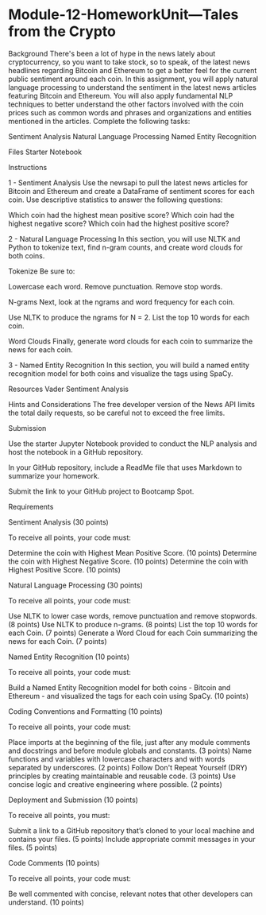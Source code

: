 # Module-12-HomeworkUnit—Tales from the Crypto


Background
There's been a lot of hype in the news lately about cryptocurrency, so you want to take stock, so to speak, of the latest news headlines regarding Bitcoin and Ethereum to get a better feel for the current public sentiment around each coin.
In this assignment, you will apply natural language processing to understand the sentiment in the latest news articles featuring Bitcoin and Ethereum. You will also apply fundamental NLP techniques to better understand the other factors involved with the coin prices such as common words and phrases and organizations and entities mentioned in the articles.
Complete the following tasks:

Sentiment Analysis
Natural Language Processing
Named Entity Recognition



Files
Starter Notebook


Instructions

1 - Sentiment Analysis
Use the newsapi to pull the latest news articles for Bitcoin and Ethereum and create a DataFrame of sentiment scores for each coin.
Use descriptive statistics to answer the following questions:

Which coin had the highest mean positive score?
Which coin had the highest negative score?
Which coin had the highest positive score?


2 - Natural Language Processing
In this section, you will use NLTK and Python to tokenize text, find n-gram counts, and create word clouds for both coins.

Tokenize
Be sure to:

Lowercase each word.
Remove punctuation.
Remove stop words.


N-grams
Next, look at the ngrams and word frequency for each coin.

Use NLTK to produce the ngrams for N = 2.
List the top 10 words for each coin.


Word Clouds
Finally, generate word clouds for each coin to summarize the news for each coin.



3 - Named Entity Recognition
In this section, you will build a named entity recognition model for both coins and visualize the tags using SpaCy.



Resources
Vader Sentiment Analysis

Hints and Considerations
The free developer version of the News API limits the total daily requests, so be careful not to exceed the free limits.

Submission


Use the starter Jupyter Notebook provided to conduct the NLP analysis and host the notebook in a GitHub repository.


In your GitHub repository, include a ReadMe file that uses Markdown to summarize your homework.


Submit the link to your GitHub project to Bootcamp Spot.




Requirements

Sentiment Analysis  (30 points)

To receive all points, your code must:

Determine the coin with Highest Mean Positive Score. (10 points)
Determine the coin with Highest Negative Score. (10 points)
Determine the coin with Highest Positive Score. (10 points)


Natural Language Processing  (30 points)

To receive all points, your code must:

Use NLTK to lower case words, remove punctuation and remove stopwords. (8 points)
Use NLTK to produce n-grams. (8 points)
List the top 10 words for each Coin. (7 points)
Generate a Word Cloud for each Coin summarizing the news for each Coin. (7 points)


Named Entity Recognition  (10 points)

To receive all points, your code must:

Build a Named Entity Recognition model for both coins - Bitcoin and Ethereum - and visualized the tags for each coin using SpaCy. (10 points)


Coding Conventions and Formatting (10 points)

To receive all points, your code must:

Place imports at the beginning of the file, just after any module comments and docstrings and before module globals and constants. (3 points)
Name functions and variables with lowercase characters and with words separated by underscores. (2 points)
Follow Don't Repeat Yourself (DRY) principles by creating maintainable and reusable code. (3 points)
Use concise logic and creative engineering where possible. (2 points)


Deployment and Submission (10 points)

To receive all points, you must:

Submit a link to a GitHub repository that’s cloned to your local machine and contains your files. (5 points)
Include appropriate commit messages in your files. (5 points)


Code Comments (10 points)

To receive all points, your code must:

Be well commented with concise, relevant notes that other developers can understand. (10 points)

